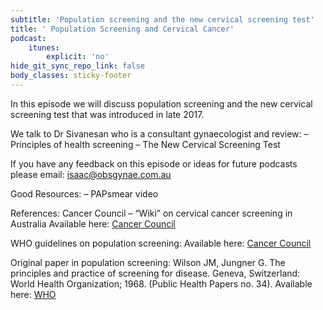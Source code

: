 ```yaml
---
subtitle: 'Population screening and the new cervical screening test'
title: ' Population Screening and Cervical Cancer'
podcast:
    itunes:
        explicit: 'no'
hide_git_sync_repo_link: false
body_classes: sticky-footer
---
```


In this episode we will discuss population screening and the new cervical screening test that was introduced in late 2017.

We talk to Dr Sivanesan who is a consultant gynaecologist and review:
– Principles of health screening
– The New Cervical Screening Test

If you have any feedback on this episode or ideas for future podcasts please email: isaac@obsgynae.com.au

Good Resources:
– PAPsmear video

References:
Cancer Council – “Wiki” on cervical cancer screening in Australia
Available here: [Cancer Council](https://wiki.cancer.org.au/australia/Guidelines:Cervical_cancer/Screening)

WHO guidelines on population screening:
Available here: [Cancer Council](https://wiki.cancer.org.au/policy/Principles_of_screening#Principles_for_the_introduction_of_population_screening)

Original paper in population screening:
Wilson JM, Jungner G. The principles and practice of screening for disease. Geneva, Switzerland: World Health Organization; 1968. (Public Health Papers no. 34).
Available here: [WHO](http://apps.who.int/iris/handle/10665/37650)
